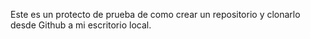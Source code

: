 Este es un protecto de prueba de como crear un repositorio y clonarlo desde Github a mi escritorio local.

